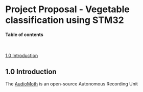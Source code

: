 # Project Proposal - Vegetable classification using STM32 



#### Table of contents

<br>

[1.0 Introduction](#10-introduction)



## 1.0 Introduction

The [AudioMoth](https://www.openacousticdevices.info/) is an
open-source Autonomous Recording Unit
